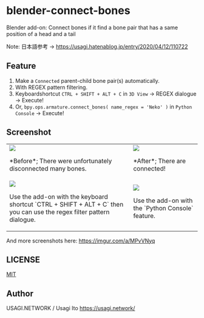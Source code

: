 # blender-connect-bones

Blender add-on: Connect bones if it find a bone pair that has a same position of a head and a tail

Note: 日本語参考 → <https://usagi.hatenablog.jp/entry/2020/04/12/110722>

## Feature

1. Make a `Connected` parent-child bone pair(s) automatically.
2. With REGEX pattern filtering.
3. Keyboardshortcut `CTRL + SHIFT + ALT + C` in `3D View` -> REGEX dialogue -> Execute!
4. Or, `bpy.ops.armature.connect_bones( name_regex = 'Neko' )` in `Python Console` -> Execute!

## Screenshot

<table>
  <tr>
    <td><img src="https://i.imgur.com/3vEynpK.png" /> <p>*Before*; There were unfortunately disconnected many bones.</p>
    <td><img src="https://i.imgur.com/p9Wj13e.png" /> <p>*After*; There are connected!</p>
  </tr>
  <tr>
    <td><img src="https://i.imgur.com/1OKXNUr.png" /> <p>Use the add-on with the keyboard shortcut `CTRL + SHIFT + ALT + C` then you can use the regex filter pattern dialogue.</p>
    <td><img src="https://i.imgur.com/iW2qdTy.png" /> <p>Use the add-on with the `Python Console` feature.</p>
  </tr>
</table>

And more screenshots here: <https://imgur.com/a/MPvVNyq>

## LICENSE

[MIT](LICENSE)

## Author

USAGI.NETWORK / Usagi Ito <https://usagi.network/>
